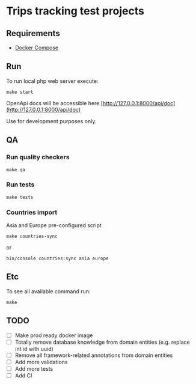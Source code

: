 # Trips tracking test projects

## Requirements
- [Docker Compose](https://docs.docker.com/compose/install/)

## Run

To run local php web server execute:
```
make start
```
OpenApi docs will be accessible here [http://127.0.0.1:8000/api/doc](http://127.0.0.1:8000/api/doc)

Use for development purposes only.

## QA

### Run quality checkers
```
make qa
```

### Run tests
```
make tests
```

### Countries import

Asia and Europe pre-configured script
```
make countries-sync
```
or
```
bin/console countries:sync asia europe
```

## Etc
To see all available command run:
```
make
```

## TODO
- [ ] Make prod ready docker image
- [ ] Totally remove database knowledge from domain entities (e.g. replace int id with uuid)
- [ ] Remove all framework-related annotations from domain entities
- [ ] Add more validations
- [ ] Add more tests
- [ ] Add CI